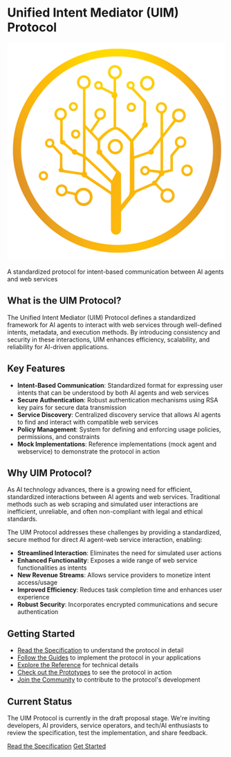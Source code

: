 # Unified Intent Mediator (UIM) Protocol

<div class="uim-hero">
  <img src="assets/images/logo.png" alt="UIM Protocol Logo" class="uim-logo">
  <p class="uim-tagline">A standardized protocol for intent-based communication between AI agents and web services</p>
</div>

## What is the UIM Protocol?

The Unified Intent Mediator (UIM) Protocol defines a standardized framework for AI agents to interact with web services through well-defined intents, metadata, and execution methods. By introducing consistency and security in these interactions, UIM enhances efficiency, scalability, and reliability for AI-driven applications.

## Key Features

- **Intent-Based Communication**: Standardized format for expressing user intents that can be understood by both AI agents and web services
- **Secure Authentication**: Robust authentication mechanisms using RSA key pairs for secure data transmission
- **Service Discovery**: Centralized discovery service that allows AI agents to find and interact with compatible web services
- **Policy Management**: System for defining and enforcing usage policies, permissions, and constraints
- **Mock Implementations**: Reference implementations (mock agent and webservice) to demonstrate the protocol in action

## Why UIM Protocol?

As AI technology advances, there is a growing need for efficient, standardized interactions between AI agents and web services. Traditional methods such as web scraping and simulated user interactions are inefficient, unreliable, and often non-compliant with legal and ethical standards.

The UIM Protocol addresses these challenges by providing a standardized, secure method for direct AI agent-web service interaction, enabling:

- **Streamlined Interaction**: Eliminates the need for simulated user actions
- **Enhanced Functionality**: Exposes a wide range of web service functionalities as intents
- **New Revenue Streams**: Allows service providers to monetize intent access/usage
- **Improved Efficiency**: Reduces task completion time and enhances user experience
- **Robust Security**: Incorporates encrypted communications and secure authentication

## Getting Started

- [Read the Specification](specification/overview.md) to understand the protocol in detail
- [Follow the Guides](guides/getting-started.md) to implement the protocol in your applications
- [Explore the Reference](reference/odrl-vocabulary.md) for technical details
- [Check out the Prototypes](prototypes/overview.md) to see the protocol in action
- [Join the Community](community/contributing.md) to contribute to the protocol's development

## Current Status

The UIM Protocol is currently in the draft proposal stage. We're inviting developers, AI providers, service operators, and tech/AI enthusiasts to review the specification, test the implementation, and share feedback.

<div class="uim-cta">
  <a href="specification/overview" class="md-button md-button--primary">Read the Specification</a>
  <a href="guides/getting-started" class="md-button">Get Started</a>
</div>
